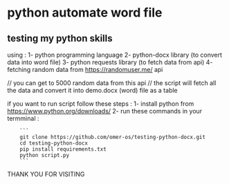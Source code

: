 # python automate word file 
## testing my python skills 

using : 
    1- python programming language
    2- python-docx library (to convert data into word file)
    3- python requests library (to fetch data from api)
    4- fetching random data from https://randomuser.me/ api

// you can get to 5000 random data from this api 
// the script will fetch all the data and convert it into demo.docx (word) file as a table

if you want to run script follow these steps : 
    1- install python from https://www.python.org/downloads/
    2- run these commands in your termminal :
    
        ```
        git clone https://github.com/omer-os/testing-python-docx.git
        cd testing-python-docx
        pip install requirements.txt
        python script.py
        ```
        
        
THANK YOU FOR VISITING 
